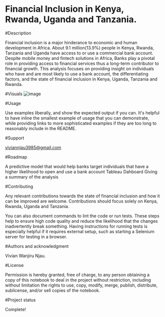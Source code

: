 # Financial Inclusion in Kenya, Rwanda, Uganda and Tanzania.

#Description

Financial inclusion is a major hinderance to economic and human development in Africa. About 9.1 million(13.9%) people in Kenya, Rwanda, Tanzania and Uganda have access to or use a commercial bank account. Despite mobile money and fintech solutions in Africa, Banks play a pivotal role in providing access to financial services thus a long-term contributor to financial growth. This analysis focuses on providing insight on individuals who have and are most likely to use a bank account, the differentiating factors,  and the state of financial inclusion in Kenya, Uganda, Tanzania and Rwanda.

#Visuals
![image](https://user-images.githubusercontent.com/56575615/70389888-7b447080-19d6-11ea-9186-811e6ce3e592.png)

#Usage

Use examples liberally, and show the expected output if you can. It's helpful to have inline the smallest example of usage that you can demonstrate, while providing links to more sophisticated examples if they are too long to reasonably include in the README.

#Support

viviannjau3985@gmail.com

#Roadmap

A predictive model that would help banks target individuals that have a higher likelihood to open and use a bank account
Tableau Dahboard Giving a summary of the analysis


#Contributing

Any relevant contributions towards the state of financial inclusion and how it can be improved are welcome. Contributions should focus solely on Kenya, Rwanda, Uganda and Tanzania.

You can also document commands to lint the code or run tests. These steps help to ensure high code quality and reduce the likelihood that the changes inadvertently break something. Having instructions for running tests is especially helpful if it requires external setup, such as starting a Selenium server for testing in a browser.

#Authors and acknowledgment

Vivian Wanjiru Njau.

#License

Permission is hereby granted, free of charge, to any person obtaining a copy of this notebook to deal in the project without 
restriction, including without limitation the rights to use, copy, modify, merge, publish, distribute, sublicense, and/or sell
copies of the notebook.

#Project status

Complete!
